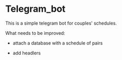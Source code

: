# Telegram_bot
This is a simple telegram bot for couples' schedules.

What needs to be improved:

- attach a database with a schedule of pairs

- add headlers
